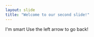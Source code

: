 ```yaml
---
layout: slide
title: "Welcome to our second slide!"
---
```

I'm smart
Use the left arrow to go back!
